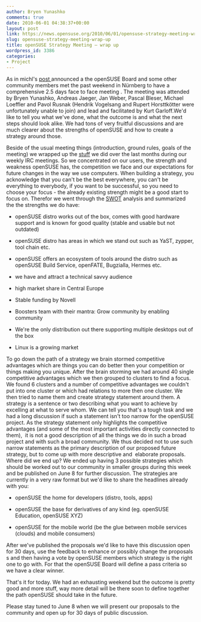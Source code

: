 ```yaml
---
author: Bryen Yunashko
comments: true
date: 2010-06-01 04:38:37+00:00
layout: post
link: https://news.opensuse.org/2010/06/01/opensuse-strategy-meeting-wrap-up/
slug: opensuse-strategy-meeting-wrap-up
title: openSUSE Strategy Meeting – wrap up
wordpress_id: 3386
categories:
- Project
---
```


As in michl's [post ](//news.opensuse.org/2010/05/20/opensuse-strategy-meeting/)announced a the openSUSE Board and some other community members met the past weekend in Nürnberg to have a comprehensive 2.5 days face to face meeting . The meeting was attended by Bryen Yunashko, Andreas Jaeger, Jan Weber, Pascal Bleser, Michael Loeffler and Pavol Rusnak (Hendrik Vogelsang and Rupert Horsttkötter were unfortunately unable to join) and lead and facilitated by Kurt Garloff.We'd like to tell you what we've done, what the outcome is and what the next steps should look alike. We had tons of very fruitful discussions and are much clearer about the strengths of openSUSE and how to create a strategy around those.

Beside of the usual meeting things (introduction, ground rules, goals of the meeting) we wrapped up the [stuff](//en.opensuse.org/Documents) we did over the last months during our weekly IRC meetings. So we concentrated on our users, the strength and weakness openSUSE has, the competition we face and our expectations for future changes in the way we use computers. When building a strategy, you acknowledge that you can't be the best everywhere, you can't be everything to everybody, if you want to be successful, so you need to choose your focus - the already existing strength might be a good start to focus on. Therefor we went through the [SWOT](//en.opensuse.org/Documents/SWOT) analysis and summarized the the strengths we do have:



	
  * openSUSE distro works out of the box, comes with good hardware support and is known for good quality (stable and usable but not outdated)

	
  * openSUSE distro has areas in which we stand out such as YaST, zypper, tool chain etc.

	
  * openSUSE offers an ecosystem of tools around the distro such as openSUSE Build Service, openFATE, Bugzialla, Hermes etc.

	
  * we have and attract a technical savvy audience

	
  * high market share in Central Europe

	
  * Stable funding by Novell

	
  * Boosters team with their mantra: Grow community by enabling community

	
  * We're the only distribution out there supporting multiple desktops out of the box

	
  * Linux is a growing market


To go down the path of a strategy we brain stormed competitive advantages which are things you can do better then your competition or things making you unique. After the brain storming we had around 40 single competitive advantages which we then grouped to clusters to find a focus. We found 6 clusters and a number of competitive advantages we couldn't put into one cluster or which had relations to more then one cluster. We then tried to name them and create strategy statement around them. A strategy is a sentence or two describing what you want to achieve by excelling at what to serve whom. We can tell you that's a tough task and we had a long discussion if such a statement isn't too narrow for the openSUSE project. As the strategy statement only highlights the competitive advantages (and some of the most important activities directly connected to them),  it is not a good description of all the things we do in such a broad project and with such a broad community. We thus decided not to use such narrow statements as the primary description of our proposed future strategy, but to come up with more descriptive and  elaborate proposals.
Where did we end up? We ended up having 3 possible strategies which should be worked out to our community in smaller groups during this week and be published on June 8 for further discussion. The strategies are currently in a very raw format but we'd like to share the headlines already with you:

	
  * openSUSE the home for developers (distro, tools, apps)

	
  * openSUSE the base for derivatives of any kind (eg. openSUSE Education, openSUSE XYZ)

	
  * openSUSE for the mobile world (be the glue between mobile services (clouds) and mobile consumers)


After we've published the proposals we'd like to have this discussion open for 30 days, use the feedback to enhance or possibly change the proposals s and then having a vote by openSUSE members which strategy is the right one to go with. For that the openSUSE Board will define a pass criteria so we have a clear winner.

That's it for today. We had an exhausting weekend but the outcome is pretty good and more stuff, way more detail will be there soon to define together the path openSUSE should take in the future.

Please stay tuned to June 8 when we will present our proposals to the community and open up for 30 days of public discussion.
